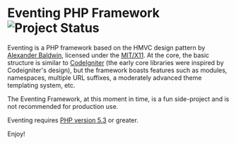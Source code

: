 Eventing PHP Framework ![Project Status](http://stillmaintained.com/mynameiszanders/eventing.png "Project Status")
======================

Eventing is a PHP framework based on the HMVC design pattern by
[Alexander Baldwin][1], licensed under the [MIT/X11][2].
At the core, the basic structure is similar to [CodeIgniter][3] (the early core
libraries were inspired by Codeigniter's design), but the framework boasts
features such as modules, namespaces, multiple URL suffixes, a moderately
advanced theme templating system, etc.

The Eventing Framework, at this moment in time, is a fun side-project and is not
recommended for production use.

Eventing requires [PHP version 5.3][4] or greater.

Enjoy!

[1]: http://github.com/mynameiszanders "Alexander Baldwin on GitHub"
[2]: http://www.opensource.org/licenses/mit-license.php
     "Massachusetts Institute of Technology License on the Open Source Initiative"
[3]: http://codeigniter.com/ "CodeIgniter open source Web Application Framework"
[4]: http://php.net/releases/5_3_0.php "PHP 5.3.0 Release Announcement"
